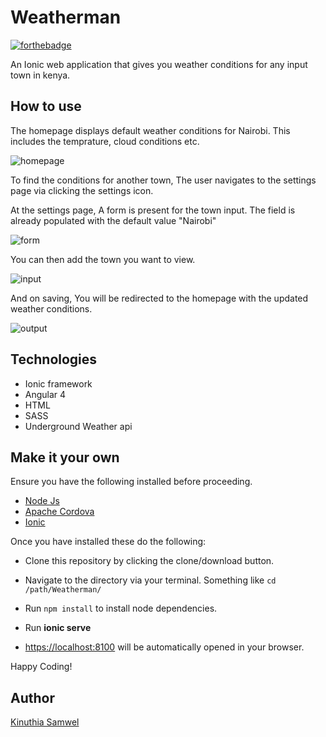# Weatherman 

[![forthebadge](http://forthebadge.com/images/badges/60-percent-of-the-time-works-every-time.svg)](http://forthebadge.com)


An Ionic web application that gives you weather conditions for any input town in kenya.



## How to use

The homepage displays default weather conditions for Nairobi. This includes the temprature, cloud conditions etc.

![homepage](https://photos-2.dropbox.com/t/2/AABs_S_kjBjn-xdLoVlPiTc5E4E2HiWQMZOp8EwxA81gDQ/12/701746225/png/32x32/1/_/1/2/Screenshot_2017-12-17-12-19-58.png/ELSavuQFGDYgBygH/ophw-AHX9cRhS-UVGrLGQk9S8Zd8yU7AmkIsswUslT4?preserve_transparency=1&size=1280x960&size_mode=3)  

To find the conditions for another town, The user navigates to the settings page via clicking the settings icon.


At the settings page, A form is present for the town input. The field is already populated with the default value "Nairobi"

![form](https://photos-2.dropbox.com/t/2/AACRIsZwyimSldodoIYYnon-SYUtK6_qLCWuHRpfHQvV9w/12/701746225/png/32x32/1/_/1/2/Screenshot_2017-12-17-12-20-06.png/ELSavuQFGDYgBygH/SzJhHLjpOjoxp9o9vhmxTblSZItdO-dF-psLfCR6HN4?preserve_transparency=1&size=1280x960&size_mode=3)

You can then add the town you want to view.

![input](https://photos-2.dropbox.com/t/2/AAAPgokC-2E5tsObDfTSGd9jEJHYrj95GU5sqF1p7jh3wQ/12/701746225/png/32x32/1/_/1/2/Screenshot_2017-12-17-12-20-27.png/ELSavuQFGDYgBygH/Tc8XZJqKa4LGpw6qCv68UysqDxtCDUmogwrRkQr1Zh0?preserve_transparency=1&size=1280x960&size_mode=3)

And on saving, You will be redirected to the homepage with the updated weather conditions.

![output](https://photos-4.dropbox.com/t/2/AABTEjlmsXYfU51LG95woqXxdIMUaiTnFt8szbhATxVv4w/12/701746225/png/32x32/1/_/1/2/Screenshot_2017-12-16-12-39-55.png/ELSavuQFGDYgBygH/-j_T16pQLrRLJWnjtIkPxnfETh2SghzJelc2ZBb99rQ?preserve_transparency=1&size=1280x960&size_mode=3)

## Technologies

* Ionic framework
* Angular 4
* HTML
* SASS
* Underground Weather api


## Make it your own

Ensure you have the following installed before proceeding.

* [Node Js](https://nodejs.org/en/)
* [Apache Cordova](https://cordova.apache.org/)
* [Ionic](https://ionicframework.com/)


Once you have installed these do the following:

* Clone this repository by clicking the clone/download button.

* Navigate to the directory via your terminal. Something like ```cd /path/Weatherman/```

* Run ```npm install``` to install node dependencies.

* Run **ionic serve**

* [https://localhost:8100](https://localhost:8100) will be automatically opened in your browser.


Happy Coding!



## Author

[Kinuthia Samwel](http://samwelkinuthia.github.io)

